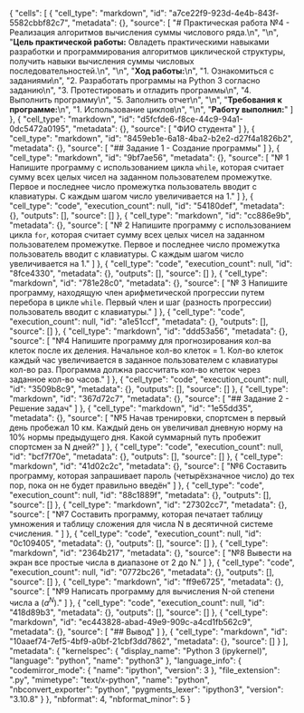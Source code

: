 {
 "cells": [
  {
   "cell_type": "markdown",
   "id": "a7ce22f9-923d-4e4b-843f-5582cbbf82c7",
   "metadata": {},
   "source": [
    "# Практическая работа №4 - Реализация алгоритмов вычисления суммы числового ряда.\n",
    "\n",
    "**Цель практической работы:** Овладеть практическими навыками разработки и программирования алгоритмов циклической структуры, получить навыки вычисления суммы числовых последовательностей.\n",
    "\n",
    "**Ход работы:**\n",
    "1. Ознакомиться с заданиями\n",
    "2. Разработать программы на Python 3 согласно заданию\n",
    "3. Протестировать и отладить программы\n",
    "4. Выполнить программу\n",
    "5. Заполнить отчет\n",
    "\n",
    "**Требования к программе:**\n",
    "1. Использование циклов\n",
    "\n",
    "**Работу выполнил:**"
   ]
  },
  {
   "cell_type": "markdown",
   "id": "d5fcfde6-f8ce-44c9-94a1-0dc5472a0195",
   "metadata": {},
   "source": [
    "ФИО студента"
   ]
  },
  {
   "cell_type": "markdown",
   "id": "8459eb1e-6a18-4ba2-b2e2-d27f4a1826b2",
   "metadata": {},
   "source": [
    "## Задание 1 - Создание программы"
   ]
  },
  {
   "cell_type": "markdown",
   "id": "9bf7ae56",
   "metadata": {},
   "source": [
    "№ 1 Напишите программу с использованием цикла ``while``, которая считает сумму всех целых чисел на заданном пользователем промежутке. Первое и последнее число промежутка пользователь вводит с клавиатуры. С каждым шагом число увеличивается на 1."
   ]
  },
  {
   "cell_type": "code",
   "execution_count": null,
   "id": "54180def",
   "metadata": {},
   "outputs": [],
   "source": []
  },
  {
   "cell_type": "markdown",
   "id": "cc886e9b",
   "metadata": {},
   "source": [
    "№ 2 Напишите программу с использованием цикла ``for``, которая считает сумму всех целых чисел на заданном пользователем промежутке. Первое и последнее число промежутка пользователь вводит с клавиатуры. С каждым шагом число увеличивается на 1."
   ]
  },
  {
   "cell_type": "code",
   "execution_count": null,
   "id": "8fce4330",
   "metadata": {},
   "outputs": [],
   "source": []
  },
  {
   "cell_type": "markdown",
   "id": "781e28c0",
   "metadata": {},
   "source": [
    "№ 3 Напишите программу, находящую член арифметической прогрессии путем перебора в цикле ``while``. Первый член и шаг (разность прогрессии) пользователь вводит с клавиатуры."
   ]
  },
  {
   "cell_type": "code",
   "execution_count": null,
   "id": "a1e51ccf",
   "metadata": {},
   "outputs": [],
   "source": []
  },
  {
   "cell_type": "markdown",
   "id": "ddd53a56",
   "metadata": {},
   "source": [
    "№4 Напишите программу для прогнозирования кол-ва клеток после их деления. Начальное кол-во клеток = 1. Кол-во клеток каждый час увеличивается в заданное пользователем с клавиатуры кол-во раз. Программа должна рассчитать кол-во клеток через заданное кол-во часов."
   ]
  },
  {
   "cell_type": "code",
   "execution_count": null,
   "id": "3509b8c9",
   "metadata": {},
   "outputs": [],
   "source": []
  },
  {
   "cell_type": "markdown",
   "id": "367d72c7",
   "metadata": {},
   "source": [
    "## Задание 2 - Решение задач"
   ]
  },
  {
   "cell_type": "markdown",
   "id": "1e55dd35",
   "metadata": {},
   "source": [
    "№5 Начав тренировки, спортсмен в первый день пробежал 10 км. Каждый день он увеличивал дневную норму на 10% нормы предыдущего дня. Какой суммарный путь пробежит спортсмен за N дней?"
   ]
  },
  {
   "cell_type": "code",
   "execution_count": null,
   "id": "bcf7f70e",
   "metadata": {},
   "outputs": [],
   "source": []
  },
  {
   "cell_type": "markdown",
   "id": "41d02c2c",
   "metadata": {},
   "source": [
    "№6 Составить программу, которая запрашивает пароль (четырёхзначное число) до тех пор, пока он не будет правильно введён"
   ]
  },
  {
   "cell_type": "code",
   "execution_count": null,
   "id": "88c1889f",
   "metadata": {},
   "outputs": [],
   "source": []
  },
  {
   "cell_type": "markdown",
   "id": "27302cc7",
   "metadata": {},
   "source": [
    "№7 Составить программу, которая печатает таблицу умножения и таблицу сложения для числа N в десятичной системе счисления. "
   ]
  },
  {
   "cell_type": "code",
   "execution_count": null,
   "id": "0c109405",
   "metadata": {},
   "outputs": [],
   "source": []
  },
  {
   "cell_type": "markdown",
   "id": "2364b217",
   "metadata": {},
   "source": [
    "№8 Вывести на экран все простые числа в диапазоне от 2 до N."
   ]
  },
  {
   "cell_type": "code",
   "execution_count": null,
   "id": "0772bc26",
   "metadata": {},
   "outputs": [],
   "source": []
  },
  {
   "cell_type": "markdown",
   "id": "ff9e6725",
   "metadata": {},
   "source": [
    "№9 Написать программу для вычисления N-ой степени числа a $(a^N)$."
   ]
  },
  {
   "cell_type": "code",
   "execution_count": null,
   "id": "418d89b3",
   "metadata": {},
   "outputs": [],
   "source": []
  },
  {
   "cell_type": "markdown",
   "id": "ec443828-abad-49e9-909c-a4cd1fb562c9",
   "metadata": {},
   "source": [
    "## Вывод"
   ]
  },
  {
   "cell_type": "markdown",
   "id": "10aaef74-7ef5-4bf9-a0bf-21cbf3dd7862",
   "metadata": {},
   "source": []
  }
 ],
 "metadata": {
  "kernelspec": {
   "display_name": "Python 3 (ipykernel)",
   "language": "python",
   "name": "python3"
  },
  "language_info": {
   "codemirror_mode": {
    "name": "ipython",
    "version": 3
   },
   "file_extension": ".py",
   "mimetype": "text/x-python",
   "name": "python",
   "nbconvert_exporter": "python",
   "pygments_lexer": "ipython3",
   "version": "3.10.8"
  }
 },
 "nbformat": 4,
 "nbformat_minor": 5
}
